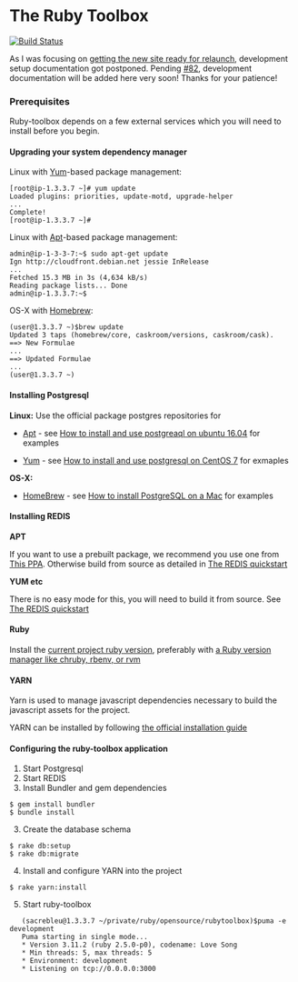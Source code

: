 # The Ruby Toolbox

[![Build Status](https://travis-ci.org/rubytoolbox/rubytoolbox.svg?branch=master)](https://travis-ci.org/rubytoolbox/rubytoolbox)

As I was focusing on [getting the new site ready for relaunch](https://www.ruby-toolbox.com/blog/2018-02-01/lets-push-things-forward), 
development setup documentation got postponed. Pending [#82](https://github.com/rubytoolbox/rubytoolbox/issues/82), development documentation will be added here very soon! Thanks for your patience! 

### Prerequisites

Ruby-toolbox depends on a few external services which you will need to install before you begin.

#### Upgrading your system dependency manager

Linux with [Yum](https://en.wikipedia.org/wiki/Yellow_Dog_Updater,_Modified)-based package management:

    [root@ip-1.3.3.7 ~]# yum update
    Loaded plugins: priorities, update-motd, upgrade-helper
    ...
    Complete!
    [root@ip-1.3.3.7 ~]#
    
Linux with [Apt](https://en.wikipedia.org/wiki/APT_(Debian))-based package management:

    admin@ip-1-3-3-7:~$ sudo apt-get update
    Ign http://cloudfront.debian.net jessie InRelease
    ...
    Fetched 15.3 MB in 3s (4,634 kB/s)
    Reading package lists... Done
    admin@ip-1.3.3.7:~$
    
OS-X with [Homebrew](https://brew.sh/):
        
    (user@1.3.3.7 ~)$brew update
    Updated 3 taps (homebrew/core, caskroom/versions, caskroom/cask).
    ==> New Formulae
    ...
    ==> Updated Formulae
    ...
    (user@1.3.3.7 ~)
    
#### Installing Postgresql

**Linux:** Use the official package postgres repositories for 

* [Apt](https://wiki.postgresql.org/wiki/Apt) - see [How to install and use postgreaql on ubuntu 16.04](https://www.digitalocean.com/community/tutorials/how-to-install-and-use-postgresql-on-ubuntu-16-04) for examples

* [Yum](https://yum.postgresql.org/) - see [How to install and use postgresql on CentOS 7](https://www.digitalocean.com/community/tutorials/how-to-install-and-use-postgresql-on-centos-7) for exmaples 

**OS-X:** 

* [HomeBrew](http://brewformulas.org/Postgresql) - see [How to install PostgreSQL on a Mac](https://www.moncefbelyamani.com/how-to-install-postgresql-on-a-mac-with-homebrew-and-lunchy/) for examples

#### Installing REDIS

**APT**

If you want to use a prebuilt package, we recommend you use one from [This PPA](https://launchpad.net/%7Echris-lea/+archive/ubuntu/redis-server).
Otherwise build from source as detailed in [The REDIS quickstart](https://redis.io/topics/quickstart)    
 
**YUM etc** 
    
There is no easy mode for this, you will need to build it from source.  See [The REDIS quickstart](https://redis.io/topics/quickstart)    

#### Ruby

Install the [current project ruby version](./.ruby-version), preferably with 
[a Ruby version manager like chruby, rbenv, or rvm](https://www.ruby-toolbox.com/categories/ruby_version_management)

#### YARN

Yarn is used to manage javascript dependencies necessary to build the javascript assets for the project.
            
YARN can be installed by following [the official installation guide](https://yarnpkg.com/lang/en/docs/install/)      

#### Configuring the ruby-toolbox application

1. Start Postgresql
2. Start REDIS
2. Install Bundler and gem dependencies
```
$ gem install bundler
$ bundle install
```
3. Create the database schema
```    
$ rake db:setup
$ rake db:migrate
```
4. Install and configure YARN into the project    
```
$ rake yarn:install
```
5. Start ruby-toolbox
```
   (sacrebleu@1.3.3.7 ~/private/ruby/opensource/rubytoolbox)$puma -e development
   Puma starting in single mode...
   * Version 3.11.2 (ruby 2.5.0-p0), codename: Love Song
   * Min threads: 5, max threads: 5
   * Environment: development
   * Listening on tcp://0.0.0.0:3000
```
    
